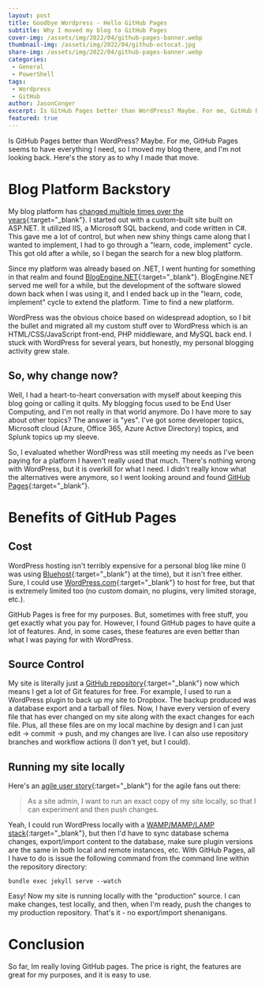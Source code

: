 ```yaml
---
layout: post
title: Goodbye Wordpress - Hello GitHub Pages
subtitle: Why I moved my blog to GitHub Pages
cover-img: /assets/img/2022/04/github-pages-banner.webp
thumbnail-img: /assets/img/2022/04/github-octocat.jpg
share-img: /assets/img/2022/04/github-pages-banner.webp
categories:
 - General
 - PowerShell
tags:
 - Wordpress
 - GitHub
author: JasonConger
excerpt: Is GitHub Pages better than WordPress? Maybe. For me, GitHub Pages seems to have everything I need, so I moved my blog there, and I'm not looking back. Here's the story as to why I made that move.
featured: true
---
```

Is GitHub Pages better than WordPress? Maybe. For me, GitHub Pages seems to have everything I need, so I moved my blog there, and I'm not looking back. Here's the story as to why I made that move.

# Blog Platform Backstory
My blog platform has [changed multiple times over the years](https://web.archive.org/web/*/jasonconger.com){:target="_blank"}. I started out with a custom-built site built on ASP.NET. It utilized IIS, a Microsoft SQL backend, and code written in C#. This gave me a lot of control, but when new shiny things came along that I wanted to implement, I had to go through a "learn, code, implement" cycle. This got old after a while, so I began the search for a new blog platform.

Since my platform was already based on .NET, I went hunting for something in that realm and found [BlogEngine.NET](https://blogengine.io){:target="_blank"}. BlogEngine.NET served me well for a while, but the development of the software slowed down back when I was using it, and I ended back up in the "learn, code, implement" cycle to extend the platform. Time to find a new platform.

WordPress was the obvious choice based on widespread adoption, so I bit the bullet and migrated all my custom stuff over to WordPress which is an HTML/CSS/JavaScript front-end, PHP middleware, and MySQL back end. I stuck with WordPress for several years, but honestly, my personal blogging activity grew stale.

## So, why change now?
Well, I had a heart-to-heart conversation with myself about keeping this blog going or calling it quits. My blogging focus used to be End User Computing, and I'm not really in that world anymore. Do I have more to say about other topics? The answer is "yes". I've got some developer topics, Microsoft cloud (Azure, Office 365, Azure Active Directory) topics, and Splunk topics up my sleeve.

So, I evaluated whether WordPress was still meeting my needs as I've been paying for a platform I haven't really used that much. There's nothing wrong with WordPress, but it is overkill for what I need. I didn't really know what the alternatives were anymore, so I went looking around and found [GitHub Pages](https://pages.github.com){:target="_blank"}.

# Benefits of GitHub Pages
## Cost
WordPress hosting isn't terribly expensive for a personal blog like mine (I was using [Bluehost](https://www.bluehost.com){:target="_blank"} at the time), but it isn't free either. Sure, I could use [WordPress.com](https://wordpress.com/pricing/){:target="_blank"} to host for free, but that is extremely limited too (no custom domain, no plugins, very limited storage, etc.).

GitHub Pages is free for my purposes. But, sometimes with free stuff, you get exactly what you pay for. However, I found GitHub pages to have quite a lot of features. And, in some cases, these features are even better than what I was paying for with WordPress.

## Source Control
My site is literally just a [GitHub repository](https://github.com/JasonConger/jasonconger.github.io){:target="_blank"} now which means I get a lot of Git features for free. For example, I used to run a WordPress plugin to back up my site to Dropbox. The backup produced was a database export and a tarball of files. Now, I have every version of every file that has ever changed on my site along with the exact changes for each file. Plus, all these files are on my local machine by design and I can just edit -> commit -> push, and my changes are live. I can also use repository branches and workflow actions (I don't yet, but I could).

## Running my site locally
Here's an [agile user story](https://www.atlassian.com/agile/project-management/user-stories){:target="_blank"} for the agile fans out there:

> As a site admin, I want to run an exact copy of my site locally, so that I can experiment and then push changes.

Yeah, I could run WordPress locally with a [WAMP/MAMP/LAMP stack](https://www.geeksforgeeks.org/what-is-the-difference-between-lamp-stack-mamp-stack-and-wamp-stack/){:target="_blank"}, but then I'd have to sync database schema changes, export/import content to the database, make sure plugin versions are the same in both local and remote instances, etc. With GitHub Pages, all I have to do is issue the following command from the command line within the repository directory:

    bundle exec jekyll serve --watch

Easy! Now my site is running locally with the "production" source. I can make changes, test locally, and then, when I'm ready, push the changes to my production repository. That's it - no export/import shenanigans.

# Conclusion
So far, Im really loving GitHub pages. The price is right, the features are great for my purposes, and it is easy to use.